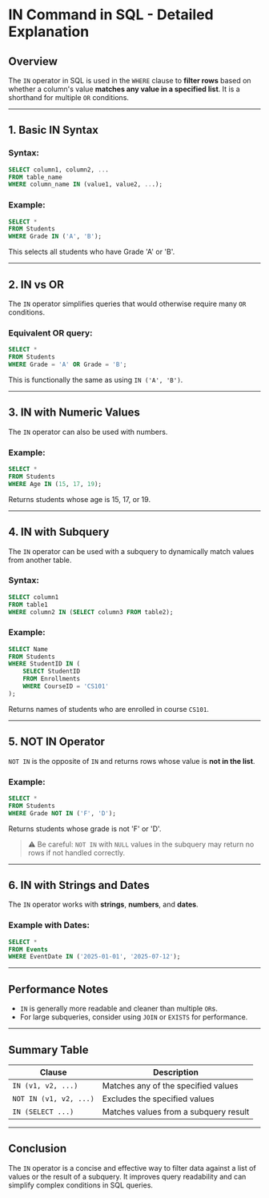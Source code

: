 # IN Command in SQL - Detailed Explanation

## Overview

The `IN` operator in SQL is used in the `WHERE` clause to **filter rows** based on whether a column's value **matches any value in a specified list**. It is a shorthand for multiple `OR` conditions.

---

## 1. Basic IN Syntax

### Syntax:

```sql
SELECT column1, column2, ...
FROM table_name
WHERE column_name IN (value1, value2, ...);
```

### Example:

```sql
SELECT *
FROM Students
WHERE Grade IN ('A', 'B');
```

This selects all students who have Grade 'A' or 'B'.

---

## 2. IN vs OR

The `IN` operator simplifies queries that would otherwise require many `OR` conditions.

### Equivalent OR query:

```sql
SELECT *
FROM Students
WHERE Grade = 'A' OR Grade = 'B';
```

This is functionally the same as using `IN ('A', 'B')`.

---

## 3. IN with Numeric Values

The `IN` operator can also be used with numbers.

### Example:

```sql
SELECT *
FROM Students
WHERE Age IN (15, 17, 19);
```

Returns students whose age is 15, 17, or 19.

---

## 4. IN with Subquery

The `IN` operator can be used with a subquery to dynamically match values from another table.

### Syntax:

```sql
SELECT column1
FROM table1
WHERE column2 IN (SELECT column3 FROM table2);
```

### Example:

```sql
SELECT Name
FROM Students
WHERE StudentID IN (
    SELECT StudentID
    FROM Enrollments
    WHERE CourseID = 'CS101'
);
```

Returns names of students who are enrolled in course `CS101`.

---

## 5. NOT IN Operator

`NOT IN` is the opposite of `IN` and returns rows whose value is **not in the list**.

### Example:

```sql
SELECT *
FROM Students
WHERE Grade NOT IN ('F', 'D');
```

Returns students whose grade is not 'F' or 'D'.

> ⚠️ Be careful: `NOT IN` with `NULL` values in the subquery may return no rows if not handled correctly.

---

## 6. IN with Strings and Dates

The `IN` operator works with **strings**, **numbers**, and **dates**.

### Example with Dates:

```sql
SELECT *
FROM Events
WHERE EventDate IN ('2025-01-01', '2025-07-12');
```

---

## Performance Notes

* `IN` is generally more readable and cleaner than multiple `OR`s.
* For large subqueries, consider using `JOIN` or `EXISTS` for performance.

---

## Summary Table

| Clause                 | Description                           |
| ---------------------- | ------------------------------------- |
| `IN (v1, v2, ...)`     | Matches any of the specified values   |
| `NOT IN (v1, v2, ...)` | Excludes the specified values         |
| `IN (SELECT ...)`      | Matches values from a subquery result |

---

## Conclusion

The `IN` operator is a concise and effective way to filter data against a list of values or the result of a subquery. It improves query readability and can simplify complex conditions in SQL queries.
